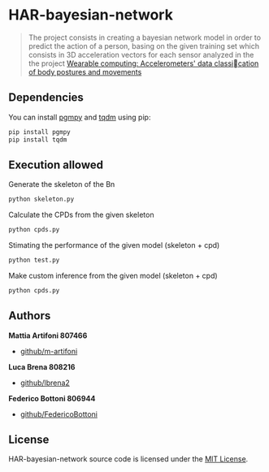 # HAR-bayesian-network

> The project consists in creating a bayesian network model in order to predict the action of a person, basing on the given training set which consists in 3D acceleration vectors for each sensor analyzed in the the project [Wearable computing: Accelerometers' data classication of body postures and movements](http://groupware.les.inf.puc-rio.br/har)

## Dependencies

You can install [pgmpy](https://pypi.org/project/pgmpy/) and [tqdm](https://pypi.org/project/tqdm/) using pip:

```bash
pip install pgmpy
pip install tqdm
```

## Execution allowed

Generate the skeleton of the Bn

```bash
python skeleton.py
```

Calculate the CPDs from the given skeleton

```bash
python cpds.py
```

Stimating the performance of the given model (skeleton + cpd)

```bash
python test.py
```

Make custom inference from the given model (skeleton + cpd)

```bash
python cpds.py
```

## Authors

**Mattia Artifoni 807466**

- [github/m-artifoni](https://github.com/m-artifoni)

**Luca Brena 808216**

- [github/lbrena2](https://github.com/lbrena2)

**Federico Bottoni 806944**

- [github/FedericoBottoni](https://github.com/federicobottoni)

## License

HAR-bayesian-network source code is licensed under the [MIT License](https://github.com/FedericoBottoni/HAR-bayesian-network/blob/master/LICENSE).

